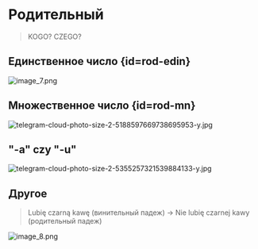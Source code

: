 # Родительный

> KOGO? CZEGO?

## Единственное число {id=rod-edin}

![image_7.png](image_7.png)

## Множественное число {id=rod-mn}

![telegram-cloud-photo-size-2-5188597669738695953-y.jpg](telegram-cloud-photo-size-2-5188597669738695953-y.jpg)

## "-a" czy "-u"

![telegram-cloud-photo-size-2-5355257321539884133-y.jpg](telegram-cloud-photo-size-2-5355257321539884133-y.jpg)

## Другое

> Lubię czarną kawę (винительный падеж) -> Nie lubię czarnej kawy (родительный падеж)

![image_8.png](image_8.png)